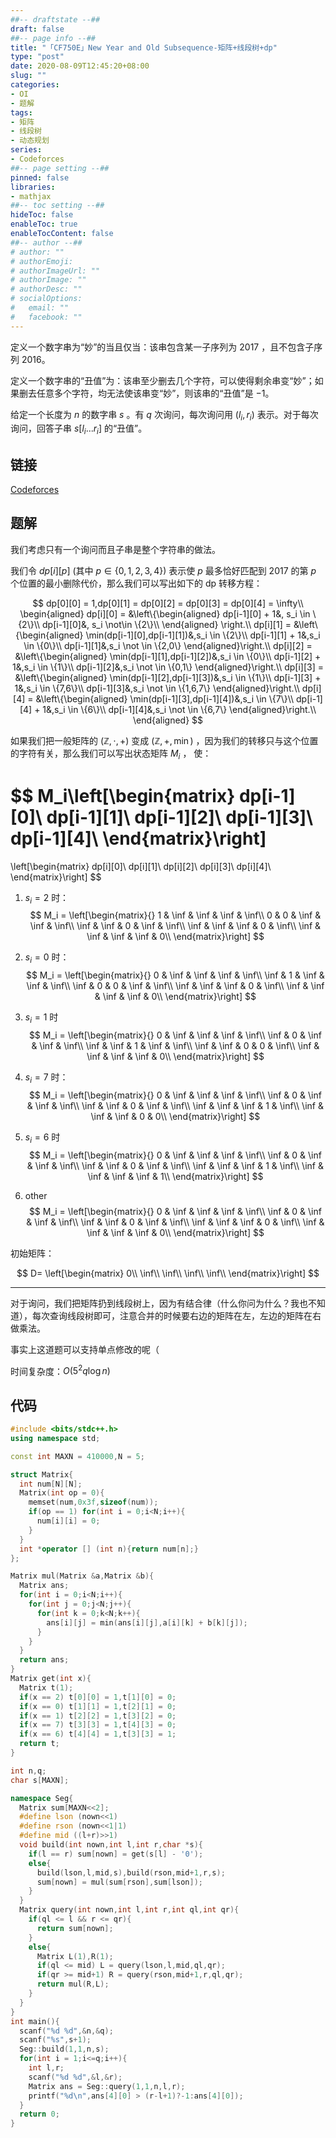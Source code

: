```yaml
---
##-- draftstate --##
draft: false
##-- page info --##
title: "「CF750E」New Year and Old Subsequence-矩阵+线段树+dp"
type: "post"
date: 2020-08-09T12:45:20+08:00
slug: ""
categories:
- OI
- 题解
tags:
- 矩阵
- 线段树
- 动态规划
series:
- Codeforces
##-- page setting --##
pinned: false
libraries:
- mathjax 
##-- toc setting --##
hideToc: false
enableToc: true
enableTocContent: false
##-- author --##
# author: ""
# authorEmoji: 
# authorImageUrl: ""
# authorImage: ""
# authorDesc: ""
# socialOptions:  
#   email: ""
#   facebook: ""
---
```


定义一个数字串为“妙”的当且仅当：该串包含某一子序列为 $2017$ ，且不包含子序列 $2016$。

定义一个数字串的“丑值”为：该串至少删去几个字符，可以使得剩余串变“妙”；如果删去任意多个字符，均无法使该串变“妙”，则该串的“丑值”是 $-1$。

给定一个长度为 $n$ 的数字串 $s$ 。有 $q$ 次询问，每次询问用 $(l_i,r_i)$ 表示。对于每次询问，回答子串 $s[l_i...r_i]$ 的“丑值”。

<!-- more -->

## 链接

[Codeforces](http://codeforces.com/problemset/problem/750/E)

## 题解

我们考虑只有一个询问而且子串是整个字符串的做法。

我们令 $dp[i][p]$ (其中 $p \in \{0,1,2,3,4\}$) 表示使 $p$ 最多恰好匹配到 $2017$ 的第 $p$ 个位置的最小删除代价，那么我们可以写出如下的 dp 转移方程：

$$
dp[0][0] = 1,dp[0][1] = dp[0][2] = dp[0][3] = dp[0][4] = \infty\\
\begin{aligned}
dp[i][0] = &\left\{\begin{aligned}
dp[i-1][0] + 1&, s_i \in \{2\}\\
dp[i-1][0]&, s_i \not\in \{2\}\\
\end{aligned} 
\right.\\
dp[i][1] = &\left\{\begin{aligned}
\min(dp[i-1][0],dp[i-1][1])&,s_i \in \{2\}\\
dp[i-1][1] + 1&,s_i \in \{0\}\\
dp[i-1][1]&,s_i \not \in \{2,0\}
\end{aligned}\right.\\
dp[i][2] = &\left\{\begin{aligned}
\min(dp[i-1][1],dp[i-1][2])&,s_i \in \{0\}\\
dp[i-1][2] + 1&,s_i \in \{1\}\\
dp[i-1][2]&,s_i \not \in \{0,1\}
\end{aligned}\right.\\
dp[i][3] = &\left\{\begin{aligned}
\min(dp[i-1][2],dp[i-1][3])&,s_i \in \{1\}\\
dp[i-1][3] + 1&,s_i \in \{7,6\}\\
dp[i-1][3]&,s_i \not \in \{1,6,7\}
\end{aligned}\right.\\
dp[i][4] = &\left\{\begin{aligned}
\min(dp[i-1][3],dp[i-1][4])&,s_i \in \{7\}\\
dp[i-1][4] + 1&,s_i \in \{6\}\\
dp[i-1][4]&,s_i \not \in \{6,7\}
\end{aligned}\right.\\
\end{aligned}
$$

如果我们把一般矩阵的 $(\mathbb Z, \cdot,+)$ 变成 $(\mathbb Z,+,\min)$ ，因为我们的转移只与这个位置的字符有关，那么我们可以写出状态矩阵 $M_i$ ， 使：

$$
M_i\left[\begin{matrix}
    dp[i-1][0]\\
    dp[i-1][1]\\
    dp[i-1][2]\\
    dp[i-1][3]\\
    dp[i-1][4]\\
\end{matrix}\right]
= 
\left[\begin{matrix}
    dp[i][0]\\
    dp[i][1]\\
    dp[i][2]\\
    dp[i][3]\\
    dp[i][4]\\
\end{matrix}\right]
$$


1. $s_i = 2$ 时：
$$
M_i = \left[\begin{matrix}{}
1 & \inf & \inf & \inf & \inf\\ 
0 & 0 & \inf & \inf & \inf\\ 
\inf & \inf & 0 & \inf & \inf\\ 
\inf & \inf & \inf & 0 & \inf\\ 
\inf & \inf & \inf & \inf & 0\\ 
\end{matrix}\right]
$$

2. $s_i = 0$ 时：
$$
M_i = \left[\begin{matrix}{}
0 & \inf & \inf & \inf & \inf\\ 
\inf & 1 & \inf & \inf & \inf\\ 
\inf & 0 & 0 & \inf & \inf\\ 
\inf & \inf & \inf & 0 & \inf\\ 
\inf & \inf & \inf & \inf & 0\\ 
\end{matrix}\right]
$$

3. $s_i = 1$ 时 
$$
M_i = \left[\begin{matrix}{}
0 & \inf & \inf & \inf & \inf\\ 
\inf & 0 & \inf & \inf & \inf\\ 
\inf & \inf & 1 & \inf & \inf\\ 
\inf & \inf & 0 & 0 & \inf\\ 
\inf & \inf & \inf & \inf & 0\\ 
\end{matrix}\right]
$$

4. $s_i = 7$ 时：
$$
M_i = \left[\begin{matrix}{}
0 & \inf & \inf & \inf & \inf\\ 
\inf & 0 & \inf & \inf & \inf\\ 
\inf & \inf & 0 & \inf & \inf\\ 
\inf & \inf & \inf & 1 & \inf\\ 
\inf & \inf & \inf & 0 & 0\\ 
\end{matrix}\right]
$$

5. $s_i = 6$ 时
$$
M_i = \left[\begin{matrix}{}
0 & \inf & \inf & \inf & \inf\\ 
\inf & 0 & \inf & \inf & \inf\\ 
\inf & \inf & 0 & \inf & \inf\\ 
\inf & \inf & \inf & 1 & \inf\\ 
\inf & \inf & \inf & \inf & 1\\ 
\end{matrix}\right]
$$

6. other
$$
M_i = \left[\begin{matrix}{}
0 & \inf & \inf & \inf & \inf\\ 
\inf & 0 & \inf & \inf & \inf\\ 
\inf & \inf & 0 & \inf & \inf\\ 
\inf & \inf & \inf & 0 & \inf\\ 
\inf & \inf & \inf & \inf & 0\\ 
\end{matrix}\right]
$$

初始矩阵：

$$
D= \left[\begin{matrix}
    0\\
    \inf\\
    \inf\\
    \inf\\
    \inf\\
\end{matrix}\right]
$$

- - -

对于询问，我们把矩阵扔到线段树上，因为有结合律（什么你问为什么？我也不知道），每次查询线段树即可，注意合并的时候要右边的矩阵在左，左边的矩阵在右做乘法。

事实上这道题可以支持单点修改的呢（

时间复杂度：$O(5^2 q \log n )$

## 代码

```cpp
#include <bits/stdc++.h>
using namespace std;

const int MAXN = 410000,N = 5;

struct Matrix{
  int num[N][N];
  Matrix(int op = 0){
    memset(num,0x3f,sizeof(num));
    if(op == 1) for(int i = 0;i<N;i++){
      num[i][i] = 0;
    }
  }
  int *operator [] (int n){return num[n];}
};

Matrix mul(Matrix &a,Matrix &b){
  Matrix ans;
  for(int i = 0;i<N;i++){
    for(int j = 0;j<N;j++){
      for(int k = 0;k<N;k++){
        ans[i][j] = min(ans[i][j],a[i][k] + b[k][j]);
      }
    }
  }
  return ans;
}
Matrix get(int x){
  Matrix t(1);
  if(x == 2) t[0][0] = 1,t[1][0] = 0;
  if(x == 0) t[1][1] = 1,t[2][1] = 0;
  if(x == 1) t[2][2] = 1,t[3][2] = 0;
  if(x == 7) t[3][3] = 1,t[4][3] = 0;
  if(x == 6) t[4][4] = 1,t[3][3] = 1;
  return t;
}

int n,q;
char s[MAXN];

namespace Seg{
  Matrix sum[MAXN<<2];
  #define lson (nown<<1)
  #define rson (nown<<1|1)
  #define mid ((l+r)>>1)
  void build(int nown,int l,int r,char *s){
    if(l == r) sum[nown] = get(s[l] - '0');
    else{
      build(lson,l,mid,s),build(rson,mid+1,r,s);
      sum[nown] = mul(sum[rson],sum[lson]);
    }
  }
  Matrix query(int nown,int l,int r,int ql,int qr){
    if(ql <= l && r <= qr){
      return sum[nown];
    }
    else{
      Matrix L(1),R(1);
      if(ql <= mid) L = query(lson,l,mid,ql,qr);
      if(qr >= mid+1) R = query(rson,mid+1,r,ql,qr);
      return mul(R,L);
    } 
  }
}
int main(){
  scanf("%d %d",&n,&q);
  scanf("%s",s+1);
  Seg::build(1,1,n,s);
  for(int i = 1;i<=q;i++){
    int l,r;
    scanf("%d %d",&l,&r);
    Matrix ans = Seg::query(1,1,n,l,r);
    printf("%d\n",ans[4][0] > (r-l+1)?-1:ans[4][0]);
  }
  return 0;
}
```